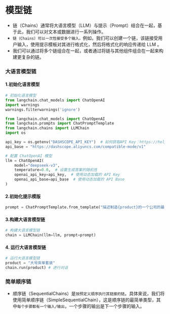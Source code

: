 # 模型链

* 链（Chains）通常将大语言模型（LLM）与提示（Prompt）结合在一起，基于此，我们可以对文本或数据进行一系列操作。
* `链（Chains）可以一次性接受多个输入。`例如，我们可以创建一个链，该链接受用户输入，使用提示模板对其进行格式化，然后将格式化的响应传递给 LLM 。
* 我们可以通过将多个链组合在一起，或者通过将链与其他组件组合在一起来构建更复杂的链。

### 大语言模型链

#### 1.初始化语言模型
```python
# 初始化语言模型
from langchain.chat_models import ChatOpenAI
import warnings
warnings.filterwarnings('ignore')

from langchain.chat_models import ChatOpenAI 
from langchain.prompts import ChatPromptTemplate  
from langchain.chains import LLMChain   
import os

api_key = os.getenv("DASHSCOPE_API_KEY")  # 如何获取API Key：https://help.aliyun.com/zh/model-studio/developer-reference/get-api-key
api_base = "https://dashscope.aliyuncs.com/compatible-mode/v1"

# 配置 ChatOpenAI 模型
llm = ChatOpenAI(
    model="deepseek-v3",
    temperature=0.0,  # 设置生成答案的随机性
    openai_api_key=api_key,  # 使用动态加载的 API Key
    openai_api_base=api_base  # 使用动态加载的 API Base
)
```

#### 2.初始化提示模版
```python
prompt = ChatPromptTemplate.from_template("描述制造{product}的一个公司的最佳名称是什么?")
```

#### 3.构建大语言模型链
```python
# 构建大语言模型链
chain = LLMChain(llm=llm, prompt=prompt)
```

#### 4. 运行大语言模型链
```python
# 运行大语言模型链
product = "大号床单套装"
chain.run(product) # 进行对话
```

### 简单顺序链
* 顺序链（SequentialChains）是`按预定义顺序执行其链接的链`。具体来说，我们将使用简单顺序链（SimpleSequentialChain），这是顺序链的最简单类型，其中`每个步骤都有一个输入/输出`，一个步骤的输出是下一个步骤的输入。

